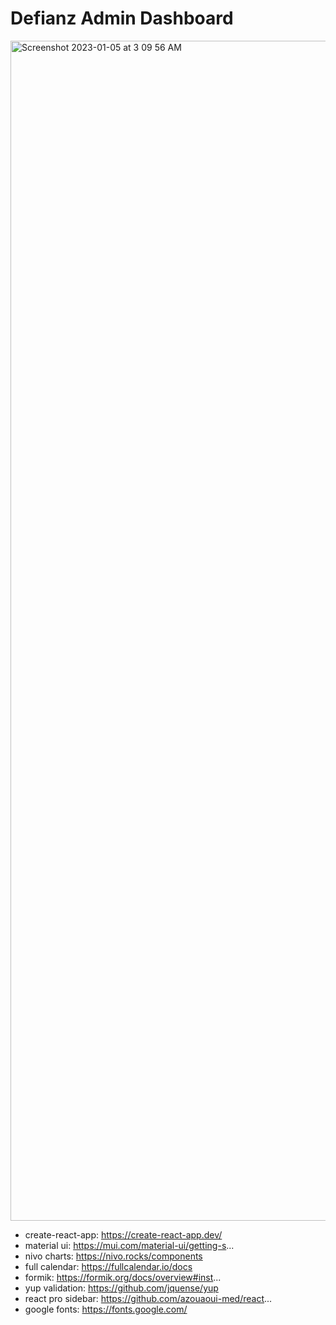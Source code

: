 # Defianz Admin Dashboard

<img width="1888" alt="Screenshot 2023-01-05 at 3 09 56 AM" src="https://user-images.githubusercontent.com/102887963/210743990-f9486f5c-04e5-4c07-a735-6fa2ac839551.png">

- create-react-app: https://create-react-app.dev/
- material ui: https://mui.com/material-ui/getting-s...
- nivo charts: https://nivo.rocks/components
- full calendar: https://fullcalendar.io/docs
- formik: https://formik.org/docs/overview#inst...
- yup validation: https://github.com/jquense/yup
- react pro sidebar: https://github.com/azouaoui-med/react...
- google fonts: https://fonts.google.com/
